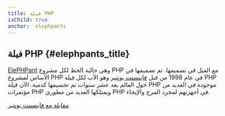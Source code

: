 ```yaml
---
title: فيلة PHP
isChild: true
anchor:  elephpants
---
```


## فيلة PHP {#elephpants_title}

[ElePHPant][elephpant] وهي جالبة الحظ لكل مشروع PHP مع الفيل في تصميمها. تم تصميمها في الأساس لمشروع PHP في عام 1998 من قبل [فاينسنت بونتير][vincent-pontier] وهو الأب لكل فيلة PHP حول العالم بعد عشر سنوات تم تجسيمها كدمية. الآن فيلة PHP موجودة في العديد من مؤتمرات PHP ويمتلكها العديد من مطوري PHP في أجهزتهم لمجرد المرح والإيحاء.

[مقابلة مع فاينسنت بونتير][vincent-pontier-interview]


[elephpant]: http://php.net/elephpant.php
[vincent-pontier-interview]: http://7php.com/elephpant/
[vincent-pontier]: http://www.elroubio.net/
